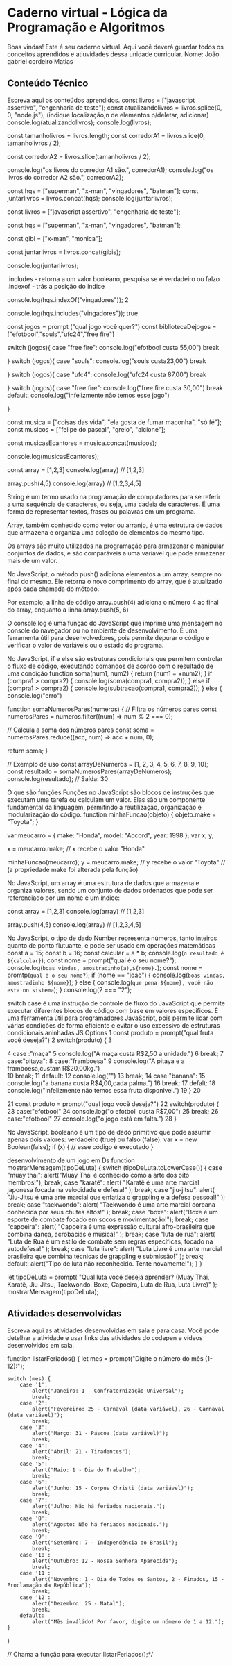 # Caderno virtual - Lógica da Programação e Algoritmos
Boas vindas! Este é seu caderno virtual. Aqui você deverá guardar todos os conceitos aprendidos e atiuvidades dessa unidade curricular. 
Nome: João gabriel cordeiro Matias

## Conteúdo Técnico
Escreva aqui os conteúdos aprendidos.
const livros = ["javascript assertivo", "engenharia de teste"];
const atualizandolivros = livros.splice(0, 0, "node.js");
(indique localização,n de elementos p/deletar, adicionar)
console.log(atualizandolivros);
console.log(livros);

const tamanholivros = livros.length;
const corredorA1 = livros.slice(0, tamanholivros / 2);

const corredorA2 = livros.slice(tamanholivros / 2);

console.log("os livros do corredor A1 são.", corredorA1);
console.log("os livros do corredor A2 são.", corredorA2);

const hqs = ["superman", "x-man", "vingadores", "batman"];
const juntarlivros = livros.concat(hqs);
console.log(juntarlivros);

const livros = ["javascript assertivo", "engenharia de teste"];

const hqs = ["superman", "x-man", "vingadores", "batman"];

const gibi = ["x-man", "monica"];

const juntarlivros = livros.concat(gibis);

console.log(juntarlivros);

.includes -  retorna a um valor booleano, pesquisa se é verdadeiro ou falzo
.indexof - trás a posição do indice

console.log(hqs.indexOf("vingadores"));
2

console.log(hqs.includes("vingadores"));
 true

 const jogos = prompt ("qual jogo você quer?")
const bibliotecaDejogos = ["efotbool","souls","ufc24","free fire"]

switch (jogos){
  case "free fire":
    console.log("efotbool custa 55,00")
    break
    
    
}
switch (jogos){
  case "souls":
    console.log("souls custa23,00")
    break
    
}
switch (jogos){
  case "ufc4":
    console.log("ufc24 custa 87,00")
    break
    
    
}
switch (jogos){
  case "free fire":
  console.log("free fire custa 30,00")
  break
  default:
  console.log("infelizmente não temos esse jogo")
  
} 


const musica = ["coisas das vida", "ela gosta de fumar maconha", "só fé"];
const musicos = ["felipe do pascal", "grelo", "alcione"];

const musicasEcantores = musica.concat(musicos);

console.log(musicasEcantores);


const array = [1,2,3]
console.log(array) // [1,2,3]

array.push(4,5)
console.log(array) // [1,2,3,4,5]



String é um termo usado na programação de computadores para se referir a uma sequência de caracteres, ou seja, uma cadeia de caracteres. É uma forma de representar textos, frases ou palavras em um programa.

Array, também conhecido como vetor ou arranjo, é uma estrutura de dados que armazena e organiza uma coleção de elementos do mesmo tipo. 
 
Os arrays são muito utilizados na programação para armazenar e manipular conjuntos de dados, e são comparáveis a uma variável que pode armazenar mais de um valor. 

No JavaScript, o método push() adiciona elementos a um array, sempre no final do mesmo. Ele retorna o novo comprimento do array, que é atualizado após cada chamada do método. 
 
Por exemplo, a linha de código array.push(4) adiciona o número 4 ao final do array, enquanto a linha array.push(5, 6)

O console.log é uma função do JavaScript que imprime uma mensagem no console do navegador ou no ambiente de desenvolvimento. É uma ferramenta útil para desenvolvedores, pois permite depurar o código e verificar o valor de variáveis ou o estado do programa. 

No JavaScript, if e else são estruturas condicionais que permitem controlar o fluxo de código, executando comandos de acordo com o resultado de uma condição
function soma(num1, num2) {
  return (num1 = +num2);
}
if (compra1 > compra2) {
  console.log(soma(compra1, compra2));
} else if (compra1 > compra2) {
  console.log(subtracao(compra1, compra2));
} else {
  console.log("erro")

  function somaNumerosPares(numeros) {
  // Filtra os números pares
  const numerosPares = numeros.filter((num) => num % 2 === 0);

  // Calcula a soma dos números pares
  const soma = numerosPares.reduce((acc, num) => acc + num, 0);

  return soma;
}

// Exemplo de uso
const arrayDeNumeros = [1, 2, 3, 4, 5, 6, 7, 8, 9, 10];
const resultado = somaNumerosPares(arrayDeNumeros);
console.log(resultado); // Saída: 30

O que são funções
Funções no JavaScript são blocos de instruções que executam uma tarefa ou calculam um valor. Elas são um componente fundamental da linguagem, permitindo a reutilização, organização e modularização do código.
function minhaFuncao(objeto) {
  objeto.make = "Toyota";
}

var meucarro = { make: "Honda", model: "Accord", year: 1998 };
var x, y;

x = meucarro.make; // x recebe o valor "Honda"

minhaFuncao(meucarro);
y = meucarro.make; // y recebe o valor "Toyota"
// (a propriedade make foi alterada pela função)

No JavaScript, um array é uma estrutura de dados que armazena e organiza valores, sendo um conjunto de dados ordenados que pode ser referenciado por um nome e um índice:


const array = [1,2,3]
console.log(array) // [1,2,3]

array.push(4,5)
console.log(array) // [1,2,3,4,5]

No JavaScript, o tipo de dado Number representa números, tanto inteiros quanto de ponto flutuante, e pode ser usado em operações matemáticas
const a = 15;
const b = 16;
const calcular = a * b;
console.log(`o resultado é ${calcular}`);
const nome = prompt("qual é o seu nome?");
console.log(`boas vindas, amostradinho(a),${nome}.`);
const nome = promtp(`qual é o seu nome?`);
if (nome == "joao") {
  console.log(`boas vindas, amostradinho ${nome}`);
} else {
  console.log(`que pena ${nome}, você não esta no sistema`);
}
console.log(2 === "2");

switch case é uma instrução de controle de fluxo do JavaScript que permite executar diferentes blocos de código com base em valores específicos. É uma ferramenta útil para programadores JavaScript, pois permite lidar com várias condições de forma eficiente e evitar o uso excessivo de estruturas condicionais aninhadas
JS Options
1
const produto = prompt("qual fruta vocẽ deseja?")
2
 switch(produto) {
3
  
4
  case :"maça"
5
console.log("A maça custa R$2,50 a unidade.")
6
break;
7
case:"pitaya":
8
case:"framboesa"
9
console.log("A pitaya e a framboesa,custam R$20,00kg.")    
10
    break;
11
  default:
12
    console.log("")
13
     break;
14
     case:"banana":
15
     console.log("a banana custa R$4,00,cada palma.")
16
     break;
17
     defalt:
18
     console.log("infelizmente não temos essa fruta disponivel.")
19
 }
20
     
21
     const produto = prompt("qual jogo vocẽ deseja?")
22
     switch(produto)   {
23
    case:"efotbool"
24
    console.log("o efotboll custa R$7,00") 
25
    break;
26
    case:"efotbool"
27
    console.log("o jogo está em falta.")
28
     }

     




No JavaScript, booleano é um tipo de dado primitivo que pode assumir apenas dois valores: verdadeiro (true) ou falso (false). 
var x = new Boolean(false);
if (x) {
  // esse código é executado
}






desenvolvimento de um jogo em Ds
function mostrarMensagem(tipoDeLuta) {
  switch (tipoDeLuta.toLowerCase()) {
    case "muay thai":
      alert("Muay Thai é conhecido como a arte dos oito membros!");
      break;
    case "karatê":
      alert(
        "Karatê é uma arte marcial japonesa focada na velocidade e defesa!"
      );
      break;
    case "jiu-jitsu":
      alert(
        "Jiu-Jitsu é uma arte marcial que enfatiza o grappling e a defesa pessoal!"
      );
      break;
    case "taekwondo":
      alert(
        "Taekwondo é uma arte marcial coreana conhecida por seus chutes altos!"
      );
      break;
    case "boxe":
      alert("Boxe é um esporte de combate focado em socos e movimentação!");
      break;
    case "capoeira":
      alert(
        "Capoeira é uma expressão cultural afro-brasileira que combina dança, acrobacias e música!"
      );
      break;
    case "luta de rua":
      alert(
        "Luta de Rua é um estilo de combate sem regras específicas, focado na autodefesa!"
      );
      break;
    case "luta livre":
      alert(
        "Luta Livre é uma arte marcial brasileira que combina técnicas de grappling e submissão!"
      );
      break;
    default:
      alert("Tipo de luta não reconhecido. Tente novamente!");
  }
}

let tipoDeLuta = prompt(
  "Qual luta você deseja aprender? (Muay Thai, Karatê, Jiu-Jitsu, Taekwondo, Boxe, Capoeira, Luta de Rua, Luta Livre)"
);
mostrarMensagem(tipoDeLuta);




## Atividades desenvolvidas
Escreva aqui as atividades desenvolvidas em sala e para casa. Você pode detelhar a atividade e usar links das atividades do codepen e vídeos desenvolvidos em sala. 

function listarFeriados() {
    let mes = prompt("Digite o número do mês (1-12):");

    switch (mes) {
        case '1':
            alert("Janeiro: 1 - Confraternização Universal");
            break;
        case '2':
            alert("Fevereiro: 25 - Carnaval (data variável), 26 - Carnaval (data variável)");
            break;
        case '3':
            alert("Março: 31 - Páscoa (data variável)");
            break;
        case '4':
            alert("Abril: 21 - Tiradentes");
            break;
        case '5':
            alert("Maio: 1 - Dia do Trabalho");
            break;
        case '6':
            alert("Junho: 15 - Corpus Christi (data variável)");
            break;
        case '7':
            alert("Julho: Não há feriados nacionais.");
            break;
        case '8':
            alert("Agosto: Não há feriados nacionais.");
            break;
        case '9':
            alert("Setembro: 7 - Independência do Brasil");
            break;
        case '10':
            alert("Outubro: 12 - Nossa Senhora Aparecida");
            break;
        case '11':
            alert("Novembro: 1 - Dia de Todos os Santos, 2 - Finados, 15 - Proclamação da República");
            break;
        case '12':
            alert("Dezembro: 25 - Natal");
            break;
        default:
            alert("Mês inválido! Por favor, digite um número de 1 a 12.");
    }
}

// Chama a função para executar
listarFeriados();*/

